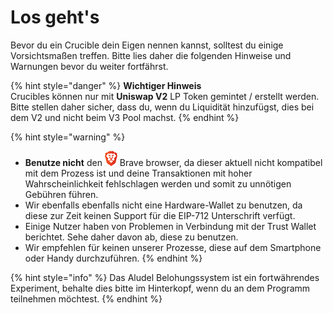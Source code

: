 # Los geht's

Bevor du ein Crucible dein Eigen nennen kannst, solltest du einige Vorsichtsmaßen treffen. Bitte lies daher die folgenden Hinweise und Warnungen bevor du weiter fortfährst.

{% hint style="danger" %}
**Wichtiger Hinweis**  
Crucibles können nur mit **Uniswap V2** LP Token gemintet / erstellt werden.  
Bitte stellen daher sicher, dass du, wenn du Liquidität hinzufügst, dies bei dem V2 und nicht beim V3 Pool machst.
{% endhint %}

{% hint style="warning" %}
* **Benutze nicht** den ![](../.gitbook/assets/brave.png) Brave browser, da dieser aktuell nicht kompatibel mit dem Prozess ist und deine Transaktionen mit hoher Wahrscheinlichkeit fehlschlagen werden und somit zu unnötigen Gebühren führen.
* Wir ebenfalls ebenfalls nicht eine Hardware-Wallet zu benutzen, da diese zur Zeit keinen Support für die EIP-712 Unterschrift verfügt.
* Einige Nutzer haben von Problemen in Verbindung mit der Trust Wallet berichtet. Sehe daher davon ab, diese zu benutzen.
* Wir empfehlen für keinen unserer Prozesse, diese auf dem Smartphone oder Handy durchzuführen.
{% endhint %}

{% hint style="info" %}
Das Aludel Belohungssystem ist ein fortwährendes Experiment, behalte dies bitte im Hinterkopf, wenn du an dem Programm teilnehmen möchtest.
{% endhint %}

